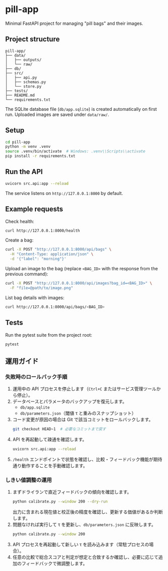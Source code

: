 # pill-app

Minimal FastAPI project for managing "pill bags" and their images.

## Project structure

```
pill-app/
├── data/
│   ├── outputs/
│   └── raw/
├── db/
├── src/
│   ├── api.py
│   ├── schemas.py
│   └── store.py
├── tests/
├── README.md
└── requirements.txt
```

The SQLite database file (`db/app.sqlite`) is created automatically on first run. Uploaded images are saved under `data/raw/`.

## Setup

```bash
cd pill-app
python -m venv .venv
source .venv/bin/activate  # Windows: .venv\\Scripts\\activate
pip install -r requirements.txt
```

## Run the API

```bash
uvicorn src.api:app --reload
```

The service listens on `http://127.0.0.1:8000` by default.

## Example requests

Check health:

```bash
curl http://127.0.0.1:8000/health
```

Create a bag:

```bash
curl -X POST "http://127.0.0.1:8000/api/bags" \
  -H "Content-Type: application/json" \
  -d '{"label": "morning"}'
```

Upload an image to the bag (replace `<BAG_ID>` with the response from the previous command):

```bash
curl -X POST "http://127.0.0.1:8000/api/images?bag_id=<BAG_ID>" \
  -F "file=@path/to/image.png"
```

List bag details with images:

```bash
curl http://127.0.0.1:8000/api/bags/<BAG_ID>
```

## Tests

Run the pytest suite from the project root:

```bash
pytest
```

## 運用ガイド

### 失敗時のロールバック手順

1. 運用中の API プロセスを停止します（`Ctrl+C` またはサービス管理ツールから停止）。
2. データベースとパラメータのバックアップを復元します。
   - `db/app.sqlite`
   - `db/parameters.json`（閾値 τ と重みのスナップショット）
3. コード変更が原因の場合は Git で該当コミットをロールバックします。
   ```bash
   git checkout HEAD~1  # 必要なコミットまで戻す
   ```
4. API を再起動して疎通を確認します。
   ```bash
   uvicorn src.api:app --reload
   ```
5. `/health` エンドポイントで状態を確認し、比較・フィードバック機能が期待通り動作することを手動確認します。

### しきい値調整の運用

1. まずドライランで直近フィードバックの傾向を確認します。
   ```bash
   python calibrate.py --window 200 --dry-run
   ```
   出力に含まれる現在値と校正後の精度を確認し、更新する価値があるか判断します。
2. 問題なければ実行して τ を更新し、`db/parameters.json` に反映します。
   ```bash
   python calibrate.py --window 200
   ```
3. API プロセスを再起動して新しい τ を読み込みます（常駐プロセスの場合）。
4. 任意の比較で総合スコアと判定が想定と合致するか確認し、必要に応じて追加のフィードバックで微調整します。
